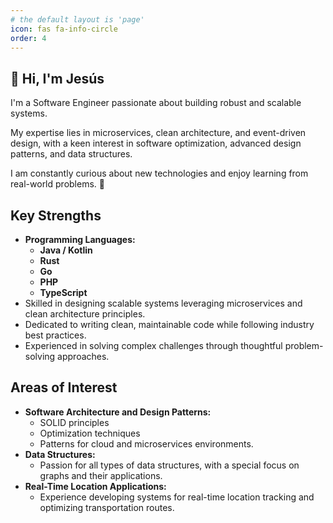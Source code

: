 ```yaml
---
# the default layout is 'page'
icon: fas fa-info-circle
order: 4
---
```


## 👋 **Hi, I'm Jesús**

I'm a Software Engineer passionate about building robust and scalable systems. 

My expertise lies in microservices, clean architecture, and event-driven design, with a keen interest in software optimization, advanced design patterns, and data structures.

I am constantly curious about new technologies and enjoy learning from real-world problems. 🚀

## Key Strengths
- **Programming Languages:**
  - **Java / Kotlin**
  - **Rust** 
  - **Go**
  - **PHP**
  - **TypeScript**
- Skilled in designing scalable systems leveraging microservices and clean architecture principles.
- Dedicated to writing clean, maintainable code while following industry best practices.
- Experienced in solving complex challenges through thoughtful problem-solving approaches.

## Areas of Interest
- **Software Architecture and Design Patterns:**
  - SOLID principles
  - Optimization techniques
  - Patterns for cloud and microservices environments.
- **Data Structures:**
  - Passion for all types of data structures, with a special focus on graphs and their applications.
- **Real-Time Location Applications:**
  - Experience developing systems for real-time location tracking and optimizing transportation routes.

